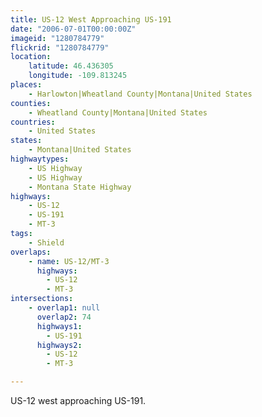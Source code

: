 ```yaml
---
title: US-12 West Approaching US-191
date: "2006-07-01T00:00:00Z"
imageid: "1280784779"
flickrid: "1280784779"
location:
    latitude: 46.436305
    longitude: -109.813245
places:
    - Harlowton|Wheatland County|Montana|United States
counties:
    - Wheatland County|Montana|United States
countries:
    - United States
states:
    - Montana|United States
highwaytypes:
    - US Highway
    - US Highway
    - Montana State Highway
highways:
    - US-12
    - US-191
    - MT-3
tags:
    - Shield
overlaps:
    - name: US-12/MT-3
      highways:
        - US-12
        - MT-3
intersections:
    - overlap1: null
      overlap2: 74
      highways1:
        - US-191
      highways2:
        - US-12
        - MT-3

---
```

US-12 west approaching US-191.